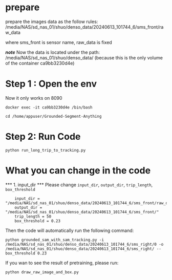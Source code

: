 # prepare
prepare the images data as the follow rules:
/media/NAS/sd_nas_01/shuo/denso_data/20240613_101744_6/sms_front/raw_data

where sms_front is sensor name, raw_data is fixed

***note***
Now the data is located under the path: /media/NAS/sd_nas_01/shuo/denso_data/ (because this is the only volume of the container ca9bb3230d4e)

# Step 1 : Open the env
Now it only works on 8090

```
docker exec -it ca9bb3230d4e /bin/bash

cd /home/appuser/Grounded-Segment-Anything
```
# Step 2: Run Code
```
python run_long_trip_to_tracking.py 
```

# What you can change in the code

*** 1. input_dir ***
Please change `input_dir`,   `output_dir`, `trip_length`, `box_threshold`
```
    input_dir = "/media/NAS/sd_nas_01/shuo/denso_data/20240613_101744_6/sms_front/raw_data"
    output_dir = "/media/NAS/sd_nas_01/shuo/denso_data/20240613_101744_6/sms_front/"
    trip_length = 50
    box_threshold = 0.23

```

Then the code will automatically run the following command:
```
python grounded_sam_with_sam_tracking.py -i /media/NAS/sd_nas_01/shuo/denso_data/20240613_101744_6/sms_right/0 -o /media/NAS/sd_nas_01/shuo/denso_data/20240613_101744_6/sms_right/ --box_threshold 0.23

```

If you wan to see the result of pretraining, please run:
```
python draw_raw_image_and_box.py
```



